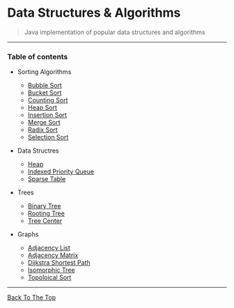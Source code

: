 # Data Structures & Algorithms
>Java implementation of popular data structures and algorithms

---

### Table of contents


+ Sorting Algorithms
    + [Bubble Sort](https://github.com/arfeen-m/DataStructuresAndAlgorithms/blob/master/SortingAlgorithms/bubbleSort.java)
    + [Bucket Sort](https://github.com/arfeen-m/DataStructuresAndAlgorithms/blob/master/SortingAlgorithms/bucketSort.java)
    + [Counting Sort](https://github.com/arfeen-m/DataStructuresAndAlgorithms/blob/master/SortingAlgorithms/countingSort.java)
    + [Heap Sort](https://github.com/arfeen-m/DataStructuresAndAlgorithms/blob/master/SortingAlgorithms/HeapSort.java)
    + [Insertion Sort](https://github.com/arfeen-m/DataStructuresAndAlgorithms/blob/master/SortingAlgorithms/insertionSort.java)
    + [Merge Sort](https://github.com/arfeen-m/DataStructuresAndAlgorithms/blob/master/SortingAlgorithms/mergeSort.java)
    + [Radix Sort](https://github.com/arfeen-m/DataStructuresAndAlgorithms/blob/master/SortingAlgorithms/radixSort.java)
    + [Selection Sort](https://github.com/arfeen-m/DataStructuresAndAlgorithms/blob/master/SortingAlgorithms/selectionSort.java)

+  Data Structres
    + [Heap](https://github.com/arfeen-m/DataStructuresAndAlgorithms/tree/master/DataStructure/Heap.java)
    + [Indexed Priority Queue](https://github.com/arfeen-m/DataStructuresAndAlgorithms/tree/master/DataStructure/IndexedPriorityQueue.java)
    + [Sparse Table](https://github.com/arfeen-m/DataStructuresAndAlgorithms/tree/master/DataStructure/SparseTable.java)
    
+ Trees
    + [Binary Tree](https://github.com/arfeen-m/DataStructuresAndAlgorithms/blob/master/Trees/BinaryTree.java)
    + [Rooting Tree](https://github.com/arfeen-m/DataStructuresAndAlgorithms/blob/master/Trees/RootingTree.java)
    + [Tree Center](https://github.com/arfeen-m/DataStructuresAndAlgorithms/blob/master/Trees/TreeCenter.java)

+ Graphs
    + [Adjacency List](https://github.com/arfeen-m/DataStructuresAndAlgorithms/blob/master/Graphs/AdjacencyList.java)
    + [Adjacency Matrix](https://github.com/arfeen-m/DataStructuresAndAlgorithms/blob/master/Graphs/AdjacencyMatrix.java)
    + [Dijkstra Shortest Path](https://github.com/arfeen-m/DataStructuresAndAlgorithms/blob/master/Graphs/DijkstraShortestPath.java)
    + [Isomorphic Tree](https://github.com/arfeen-m/DataStructuresAndAlgorithms/blob/master/Graphs/IsomorphicTree.java)
    + [Topoloical Sort](https://github.com/arfeen-m/DataStructuresAndAlgorithms/blob/master/Graphs/TopologicalSort.java)
    

---

[Back To The Top](#)